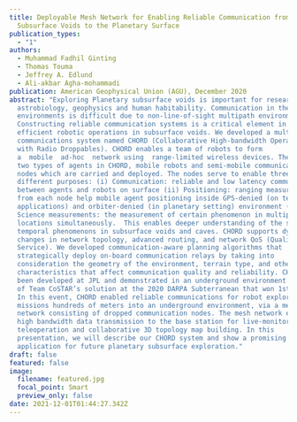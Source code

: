 ```yaml
---
title: Deployable Mesh Network for Enabling Reliable Communication from within
  Subsurface Voids to the Planetary Surface
publication_types:
  - "1"
authors:
  - Muhammad Fadhil Ginting
  - Thomas Touma
  - Jeffrey A. Edlund
  - Ali-akbar Agha-mohammadi
publication: American Geophysical Union (AGU), December 2020
abstract: "Exploring Planetary subsurface voids is important for research in
  astrobiology, geophysics and human habitability. Communication in these
  environments is difficult due to non-line-of-sight multipath environments.
  Constructing reliable communication systems is a critical element in enabling
  efficient robotic operations in subsurface voids. We developed a multi-robot
  communications system named CHORD (Collaborative High-bandwidth Operations
  with Radio Droppables). CHORD enables a team of robots to form
  a  mobile  ad-hoc  network using  range-limited wireless devices. There are
  two types of agents in CHORD, mobile robots and semi-mobile communication
  nodes which are carried and deployed. The nodes serve to enable three
  different purposes: (i) Communication: reliable and low latency communication
  between agents and robots on surface (ii) Positioning: ranging measurements
  from each node help mobile agent positioning inside GPS-denied (on terrestrial
  applications) and orbiter-denied (in planetary setting) environment (iii)
  Science measurements: the measurement of certain phenomenon in multiple
  locations simultaneously.  This enables deeper understanding of the spatial
  temporal phenomenons in subsurface voids and caves. CHORD supports dynamic
  changes in network topology, advanced routing, and network QoS (Quality of
  Service). We developed communication-aware planning algorithms that
  strategically deploy on-board communication relays by taking into
  consideration the geometry of the environment, terrain type, and other
  characteristics that affect communication quality and reliability. CHORD has
  been developed at JPL and demonstrated in an underground environment as part
  of Team CoSTAR’s solution at the 2020 DARPA Subterranean that won 1st place.
  In this event, CHORD enabled reliable communications for robot exploration
  missions hundreds of meters into an underground environment, via a mesh
  network consisting of dropped communication nodes. The mesh network enabled
  high bandwidth data transmission to the base station for live-monitoring,
  teleoperation and collaborative 3D topology map building. In this
  presentation, we will describe our CHORD system and show a promising
  application for future planetary subsurface exploration."
draft: false
featured: false
image:
  filename: featured.jpg
  focal_point: Smart
  preview_only: false
date: 2021-12-01T01:44:27.342Z
---
```

